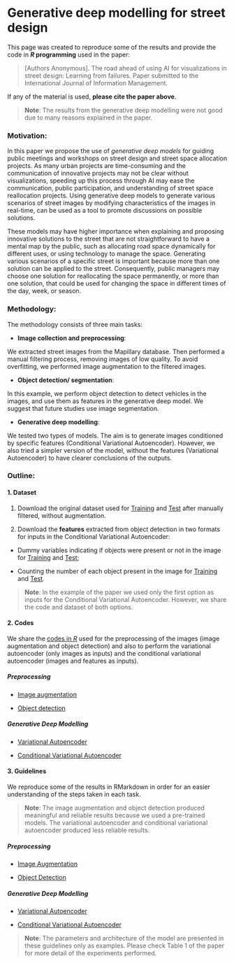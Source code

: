 Generative deep modelling for street design
================

This page was created to reproduce some of the results and provide the
code in ***R* programming** used in the paper:

> \[Authors Anonymous\]. The road ahead of using AI for visualizations
> in street design: Learning from failures. Paper submitted to the
> International Journal of Information Management.

If any of the material is used, **please cite the paper above**.

> **Note**: The results from the generative deep modelling were not good
> due to many reasons explained in the paper.

### Motivation:

In this paper we propose the use of *generative deep models* for guiding
public meetings and workshops on street design and street space
allocation projects. As many urban projects are time-consuming and the
communication of innovative projects may not be clear without
visualizations, speeding up this process through AI may ease the
communication, public participation, and understanding of street space
reallocation projects. Using generative deep models to generate various
scenarios of street images by modifying characteristics of the images in
real-time, can be used as a tool to promote discussions on possible
solutions.

These models may have higher importance when explaining and proposing
innovative solutions to the street that are not straightforward to have
a mental map by the public, such as allocating road space dynamically
for different uses, or using technology to manage the space. Generating
various scenarios of a specific street is important because more than
one solution can be applied to the street. Consequently, public managers
may choose one solution for reallocating the space permanently, or more
than one solution, that could be used for changing the space in
different times of the day, week, or season.

### Methodology:

The methodology consists of three main tasks:

-   **Image collection and preprocessing**:

We extracted street images from the Mapillary database. Then performed a
manual filtering process, removing images of low quality. To avoid
overfitting, we performed image augmentation to the filtered images.

-   **Object detection/ segmentation**:

In this example, we perform object detection to detect vehicles in the
images, and use them as features in the generative deep model. We
suggest that future studies use image segmentation.

-   **Generative deep modelling**:

We tested two types of models. The aim is to generate images conditioned
by specific features (Conditional Variational Autoencoder). However, we
also tried a simpler version of the model, without the features
(Variational Autoencoder) to have clearer conclusions of the outputs.

### Outline:

#### 1. Dataset

1)  Download the original dataset used for
    [Training](https://github.com/valenca13/CVAE_StreetDesign/releases/download/1.0/Train_Images_filtered.zip)
    and
    [Test](https://github.com/valenca13/CVAE_StreetDesign/releases/download/1.0/Test_Images_filtered.zip)
    after manually filtered, without augmentation.

2)  Download the **features** extracted from object detection in two
    formats for inputs in the Conditional Variational Autoencoder:

-   Dummy variables indicating if objects were present or not in the
    image for
    [Training](https://github.com/valenca13/CVAE_StreetDesign/releases/download/1.0/Features_Dummy_Train.zip)
    and
    [Test](https://github.com/valenca13/CVAE_StreetDesign/releases/download/1.0/Features_Dummy_Test.zip);

-   Counting the number of each object present in the image for
    [Training](Dataset/Features/Features_Class_Train/) and
    [Test](Dataset/Features/Features_Class_Test).

> **Note**: In the example of the paper we used only the first option as
> inputs for the Conditional Variational Autoencoder. However, we share
> the code and dataset of both options.

#### 2. Codes

We share the [codes in *R*](Codes/) used for the preprocessing of the
images (image augmentation and object detection) and also to perform the
variational autoencoder (only images as inputs) and the conditional
variational autoencoder (images and features as inputs).

##### Preprocessing

-   [Image augmentation](Codes/Image_Augmentation.R)

-   [Object detection](Codes/Object_Detection.R)

##### Generative Deep Modelling

-   [Variational Autoencoder](Codes/VAE_StreetDesign.R)

-   [Conditional Variational Autoencoder](Codes/CVAE_StreetDesign.R)

#### 3. Guidelines

We reproduce some of the results in RMarkdown in order for an easier
understanding of the steps taken in each task.

> **Note**: The image augmentation and object detection produced
> meaningful and reliable results because we used a pre-trained models.
> The variational autoencoder and conditional variational autoencoder
> produced less reliable results.

##### Preprocessing

-   [Image Augmentation](Image_Augmentation.md)

-   [Object Detection](Object_Detection.md)

##### Generative Deep Modelling

-   [Variational Autoencoder](VAE.md)

-   [Conditional Variational Autoencoder](CVAE.md)

> **Note**: The parameters and architecture of the model are presented
> in these guidelines only as examples. Please check Table 1 of the
> paper for more detail of the experiments performed.
